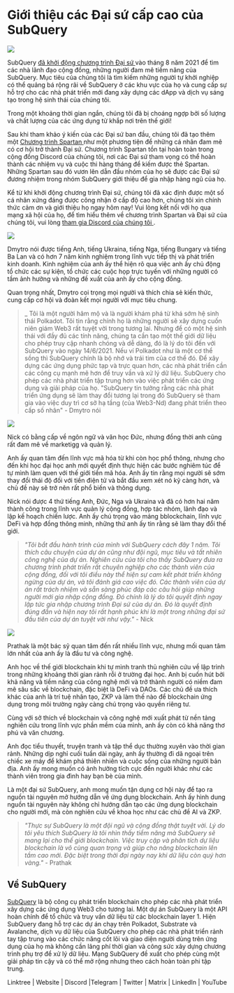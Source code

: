 # Giới thiệu các Đại sứ cấp cao của SubQuery

![](https://miro.medium.com/max/1400/0*E059TXajzXqkqW2g)

SubQuery [ đã khởi động chương trình Đại sứ ](./20210713-Introducing-the-SubQuery-Ambassador-Program.md) vào tháng 8 năm 2021 để tìm các nhà lãnh đạo cộng đồng, những người đam mê tiềm năng của SubQuery. Mục tiêu của chúng tôi là tìm kiếm những người tự khởi nghiệp có thể quảng bá rộng rãi về SubQuery ở các khu vực của họ và cung cấp sự hỗ trợ cho các nhà phát triển mới đang xây dựng các dApp và dịch vụ sáng tạo trong hệ sinh thái của chúng tôi.

Trong một khoảng thời gian ngắn, chúng tôi đã bị choáng ngợp bởi số lượng và chất lượng của các ứng dụng từ khắp nơi trên thế giới!

Sau khi tham khảo ý kiến của các Đại sứ ban đầu, chúng tôi đã tạo thêm một [ Chương trình Spartan ](./20211101-spartan-programme.md) như một phương tiện để những cá nhân đam mê có cơ hội trở thành Đại sứ. Chương trình Spartan tồn tại hoàn toàn trong cộng đồng Discord của chúng tôi, nơi các Đại sứ tham vọng có thể hoàn thành các nhiệm vụ và cuộc thi hàng tháng để kiếm được thẻ Spartan. Những Spartan sau đó vươn lên dẫn đầu nhóm của họ sẽ được các Đại sứ đương nhiệm trong nhóm SubQuery giới thiệu để gia nhập hàng ngũ của họ.

Kể từ khi khởi động chương trình Đại sứ, chúng tôi đã xác định được một số cá nhân xứng đáng được công nhận ở cấp độ cao hơn, chúng tôi xin chính thức cảm ơn và giới thiệu họ ngay hôm nay! Vui lòng kết nối với họ qua mạng xã hội của họ, để tìm hiểu thêm về chương trình Spartan và Đại sứ của chúng tôi, vui lòng [ tham gia Discord của chúng tôi ](https://discord.com/invite/subquery).

![](https://miro.medium.com/max/1400/0*I0VcN-hdcTZzeA6l)

Dmytro nói được tiếng Anh, tiếng Ukraina, tiếng Nga, tiếng Bungary và tiếng Ba Lan và có hơn 7 năm kinh nghiệm trong lĩnh vực tiếp thị và phát triển kinh doanh. Kinh nghiệm của anh ấy thể hiện rõ qua việc anh ấy chủ động tổ chức các sự kiện, tổ chức các cuộc họp trực tuyến với những người có tầm ảnh hưởng và những đề xuất của anh ấy cho cộng đồng.

Quan trọng nhất, Dmytro coi trọng mọi người và thích chia sẻ kiến thức, cung cấp cơ hội và đoàn kết mọi người với mục tiêu chung.

> _ Tôi là một người hâm mộ và là người khám phá từ khá sớm hệ sinh thái Polkadot. Tôi tin rằng chính họ là những người sẽ xây dựng cuốn niên giám Web3 rất tuyệt vời trong tương lai. Nhưng để có một hệ sinh thái với đầy đủ các tính năng, chúng ta cần tạo một thế giới dữ liệu cho phép truy cập nhanh chóng và dễ dàng, đó là lý do tôi đến với SubQuery vào ngày 14/6/2021. Nếu ví Polkadot như là một cơ thể sồng thì SubQuery chính là bộ nhớ và trái tim của cơ thể đó. Để xây dựng các ứng dụng phức tạp và trực quan hơn, các nhà phát triển cần các công cụ mạnh mẽ hơn để truy vần và xử lý dữ liệu. SubQuery cho phép các nhà phát triển tập trung hơn vào việc phát triển các ứng dụng và giải pháp của họ. "SubQuery tin tưởng rằng các nhà phát triển ứng dụng sẽ làm thay đổi tương lại trong đó SubQuery sẽ tham gia vào việc duy trì cơ sở hạ tầng (của Web3-Nd) đang phát triển theo cấp số nhân" - Dmytro nói</p> </blockquote> 
> 
> ![](https://miro.medium.com/max/1400/0*fh2pBSbhmMkXWYqz)
> 
> Nick có bằng cấp về ngôn ngữ và văn học Đức, nhưng đồng thời anh cũng rất đam mê về marketigg và quản lý.
> 
> Anh ấy quan tâm đến lĩnh vực mã hóa từ khi còn học phổ thông, nhưng cho đến khi học đại học anh mới quyết định thực hiện các bước nghiêm túc để tự mình làm quen với thế giới tiền mã hóa. Anh ấy tin rằng mọi người sẽ sớm thay đổi thái độ đối với tiền điện tử và bắt đầu xem xét nó kỹ càng hơn, và chủ đề này sẽ trở nên rất phổ biến và thông dụng.
> 
> Nick nói được 4 thứ tiếng Anh, Đức, Nga và Ukraina và đã có hơn hai năm thành công trong lĩnh vực quản lý cộng đồng, hợp tác nhóm, lãnh đạo và lập kế hoạch chiến lược. Anh ấy chú trọng vào mảng bblockchain, lĩnh vực DeFi và hợp đồng thông minh, những thứ anh ấy tin rằng sẽ làm thay đổi thế giới.
> 
> > _"Tôi bắt đầu hành trình của mình với SubQuery cách đây 1 năm. Tôi thích câu chuyện của dự án cũng như đội ngũ, mục tiêu và tất nhiên công nghệ của dự án. Nghiên cứu của tôi cho thấy SubQuery đưa ra chương trình phát triển rất chuyên nghiệp cho các thành viên của cộng đồng, đối với tôi điều này thể hiện sự cam kết phát triển không ngừng của dự án, và tôi đánh giá cao việc đó. Các thành viên của dự án rất trách nhiệm và sẵn sàng phúc đáp các câu hỏi giúp những người mới gia nhập cộng đồng. Đó chính là lý do tôi quyết định ngay lập tức gia nhập chương trình Đại sứ của dự án. Đó là quyết định đúng đắn và hiện nay tôi rất hạnh phúc khi là một trong những đại sứ đầu tiên của dự án tuyệt vời như vậy."_ - Nick
> 
> ![](https://miro.medium.com/max/1400/0*UAl7Xw8tJuJ44SrF)
> 
> Prathak là một bác sỹ quan tâm đến rất nhiều lĩnh vực, nhưng mối quan tâm lớn nhất của anh ấy là đầu tư và công nghệ.
> 
> Anh học về thế giới blockchain khi tự mình tranh thủ nghiên cứu về lập trình trong những khoảng thời gian rảnh rỗi ở trường đại học. Anh bị cuốn hút bởi khả năng và tiềm năng của công nghệ mới và trở thành người có niềm đam mê sâu sắc về blockchain, đặc biệt là DeFi và DAOs. Các chủ đề ưa thích khác của anh là trí tuệ nhân tạo, ZKP và làm thế nào để blockchain ứng dụng trong môi trường ngày càng chú trọng vào quyền riêng tư.
> 
> Cùng với sở thích về blockchain và công nghệ mới xuất phát từ nền tảng nghiên cứu trong lĩnh vực phần mềm của mình, anh ấy còn có khả năng thơ phú và văn chương.
> 
> Anh đọc tiểu thuyết, truyện tranh và tập thể dục thường xuyên vào thời gian rảnh. Những dịp nghỉ cuối tuần dài ngày, anh ấy thường đi dã ngoại trên chiếc xe máy để khám phá thiên nhiên và cuộc sống của những người bản địa. Anh ấy mong muốn có ảnh hưởng tích cực đến người khác như các thành viên trong gia đình hay bạn bè của mình.
> 
> Là một đại sứ SubQuery, anh mong muốn tận dụng cơ hội này để tạo ra nguồn tài nguyên mở hướng dẫn về ứng dụng blockchain. Anh ấy hình dung nguồn tài nguyên này không chỉ hướng dẫn tạo các ứng dụng blockchain cho người mới, mà còn nghiên cứu về khoa học như các chủ đề AI và ZKP.
> 
> > _"Thực sự SubQuery là một đội ngũ và cộng đồng thật tuyệt vời. Lý do tôi yêu thích SubQuery là tôi nhìn thấy tiềm năng mà SubQuery sẽ mang lại cho thế giới blockchain. Việc truy cập và phân tích dự liệu blockchain là vô cùng quan trọng và giúp cho nâng blockchain lên tầm cao mới. Đặc biệt trong thời đại ngày nay khi dữ liệu còn quý hơn vàng."_ - Prathak
> 
> ## Về SubQuery
> 
> [SubQuery](https://subquery.network) là bộ công cụ phát triển blockchain cho phép các nhà phát triển xây dựng các ứng dụng Web3 cho tương lai. Một dự án SubQuery là một API hoàn chỉnh để tổ chức và truy vấn dữ liệu từ các blockchain layer 1. Hiện SubQuery đang hỗ trợ các dự án chạy trên Polkadot, Substrate và Avalanche, dịch vụ dữ liệu của SubQuery cho phép các nhà phát triển rảnh tay tập trung vào các chức năng cốt lõi và giao diện người dùng trên ứng dụng của họ mà không cần lãng phí thời gian và công sức xây dựng chương trình phụ trợ để xử lý dữ liệu. Mạng SubQuery đề xuất cho phép cùng một giải pháp tin cậy và có thể mở rộng nhưng theo cách hoàn toàn phi tập trung.
> 
> Linktree | Website | Discord |Telegram | Twitter | Matrix | LinkedIn | YouTube
